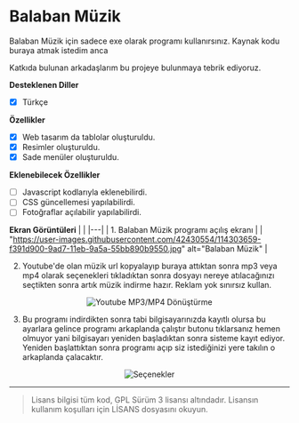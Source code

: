 # Balaban Müzik 

Balaban Müzik için sadece exe olarak programı kullanırsınız. Kaynak kodu buraya atmak istedim anca

Katkıda bulunan arkadaşlarım bu projeye bulunmaya tebrik ediyoruz.

<b>Desteklenen Diller</b>
- [x] Türkçe

<b>Özellikler</b>

- [x] Web tasarım da tablolar oluşturuldu.
- [x] Resimler oluşturuldu.
- [x] Sade menüler oluşturuldu.

<b>Eklenebilecek Özellikler</b>

- [ ] Javascript kodlarıyla eklenebilirdi.
- [ ] CSS güncellemesi yapılabilirdi.
- [ ] Fotoğraflar açılabilir yapılabilirdi.

<b>Ekran Görüntüleri</b>
|   |
|---|
| 1. Balaban Müzik programı açılış ekranı |
| "https://user-images.githubusercontent.com/42430554/114303659-f391d900-9ad7-11eb-9a5a-55bb890b9550.jpg" alt="Balaban Müzik" |

2. Youtube'de olan müzik url kopyalayıp buraya attıktan sonra mp3 veya mp4 olarak seçenekleri tıkladıktan sonra dosyayı nereye atılacağınızı seçtikten sonra artık müzik indirme hazır. Reklam yok sınırsız kullan.

<p align="center">
  <img src="https://user-images.githubusercontent.com/42430554/114303662-f7bdf680-9ad7-11eb-9c4f-3384a4aa5d25.jpg" alt="Youtube MP3/MP4 Dönüştürme"/>
</p>

3. Bu programı indirdikten sonra tabi bilgisayarınızda kayıtlı olursa bu ayarlara gelince programı arkaplanda çalıştır butonu tıklarsanız hemen olmuyor yani bilgisayarı yeniden başladıktan sonra sisteme kayıt ediyor. Yeniden başlattıktan sonra programı açıp siz istediğinizi yere takılın o arkaplanda çalacaktır.

<p align="center">
  <img src="https://user-images.githubusercontent.com/42430554/114303744-508d8f00-9ad8-11eb-80c7-89e6e8ec21f4.jpg" alt="Seçenekler"/>
</p>

<hr/>

> Lisans bilgisi tüm kod, GPL Sürüm 3 lisansı altındadır. Lisansın kullanım koşulları için LİSANS dosyasını okuyun.
